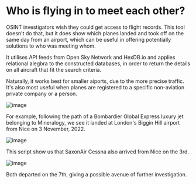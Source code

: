 # Who is flying in to meet each other?

OSINT investigators wish they could get access to flight records. This tool doesn't do that, but it does show which planes landed and took off on the same day from an airport, which can be useful in offering potentially solutions to who was meeting whom.

It utilises API feeds from Open Sky Network and HexDB.io and applies relational alegbra to the constructed databases, in order to return the details on all aircraft that fit the search criteria.

Naturally, it works best for smaller aiports, due to the more precise traffic. It's also most useful when planes are registered to a specific non-aviation private company or a person.

![image](https://user-images.githubusercontent.com/69304112/213688746-c7d1a282-27f1-4a4a-9c5a-44b6f730070f.png)

For example, following the path of a Bombardier Global Express luxury jet belonging to Mineralogy, we see it landed at London's Biggin Hill airport from Nice on 3 November, 2022. 

![image](https://user-images.githubusercontent.com/69304112/213689931-8326bfa9-fd85-4500-8454-2864cc14c2ce.png)

This script show us that SaxonAir Cessna also arrived from Nice on the 3rd.

![image](https://user-images.githubusercontent.com/69304112/213689804-64cc197a-5bc8-43ff-a489-7dd34b177403.png)

Both departed on the 7th, giving a possible avenue of further investigation.
